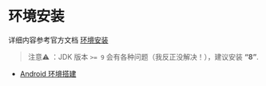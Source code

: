 # 环境安装

详细内容参考官方文档 [环境安装](https://flutterchina.club/get-started/install/)

> 注意⚠️ ：JDK 版本 `>= 9` 会有各种问题（我反正没解决！），建议安装 **“8”**.

- [Android 环境搭建](https://github.com/Gnotes/Android/tree/master/%E6%90%AD%E5%BB%BA%E5%BC%80%E5%8F%91%E7%8E%AF%E5%A2%83)